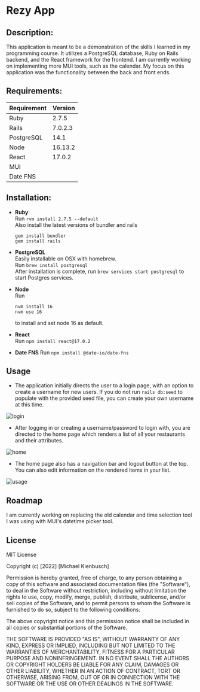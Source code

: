 # Rezy App
## Description:
This application is meant to be a demonstration of the skills I learned in my programming course. It utilizes a PostgreSQL database, Ruby on Rails backend, and the React framework for the frontend. I am currently working on implementing more MUI tools, such as the calendar. My focus on this application was the functionality between the back and front ends. 
## Requirements:  
| Requirement | Version |
| --- | --- |
| Ruby | 2.7.5 |
| Rails | 7.0.2.3 |
| PostgreSQL | 14.1 |
| Node | 16.13.2 |
| React | 17.0.2|
| MUI |  |
| Date FNS |  |

## Installation:
- **Ruby**:  
  Run `rvm install 2.7.5 --default`  
  Also install the latest versions of bundler and rails
  ```
  gem install bundler
  gem install rails
  ```
- **PostgreSQL**  
  Easily installable on OSX with homebrew.  
  Run `brew install postgresql`  
  After installation is complete, run `brew services start postgresql` to start Postgres services.  
- **Node**  
  Run
  ```
  nvm install 16
  nvm use 16
  ```
  to install and set node 16 as default. 
- **React**  
  Run `npm install react@17.0.2`

- **Date FNS**
  Run `npm install @date-io/date-fns`


## Usage
- The application initially directs the user to a login page, with an option to create a username for new users. If you do not run `rails db:seed` to populate with the provided seed file, you can create your own username at this time.  
  
![login](./images/login.png)  

- After logging in or creating a username/password to login with, you are directed to the home page which renders a list of all your restaurants and their attributes.  
  
![home](./images/home.png)  
- The home page also has a navigation bar and logout button at the top. You can also edit information on the rendered items in your list.  
  
![usage](./images/usageGif.gif)  
## Roadmap  
I am currently working on replacing the old calendar and time selection tool I was using with MUI's datetime picker tool. 
## License
MIT License

Copyright (c) [2022] [Michael Kienbusch]

Permission is hereby granted, free of charge, to any person obtaining a copy
of this software and associated documentation files (the "Software"), to deal
in the Software without restriction, including without limitation the rights
to use, copy, modify, merge, publish, distribute, sublicense, and/or sell
copies of the Software, and to permit persons to whom the Software is
furnished to do so, subject to the following conditions:

The above copyright notice and this permission notice shall be included in all
copies or substantial portions of the Software.

THE SOFTWARE IS PROVIDED "AS IS", WITHOUT WARRANTY OF ANY KIND, EXPRESS OR
IMPLIED, INCLUDING BUT NOT LIMITED TO THE WARRANTIES OF MERCHANTABILITY,
FITNESS FOR A PARTICULAR PURPOSE AND NONINFRINGEMENT. IN NO EVENT SHALL THE
AUTHORS OR COPYRIGHT HOLDERS BE LIABLE FOR ANY CLAIM, DAMAGES OR OTHER
LIABILITY, WHETHER IN AN ACTION OF CONTRACT, TORT OR OTHERWISE, ARISING FROM,
OUT OF OR IN CONNECTION WITH THE SOFTWARE OR THE USE OR OTHER DEALINGS IN THE
SOFTWARE.